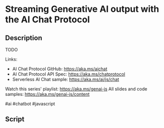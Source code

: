 # Streaming Generative AI output with the AI Chat Protocol 

## Description

TODO



Links:
- AI Chat Protocol GitHub: https://aka.ms/aichat
- AI Chat Protocol API Spec: https://aka.ms/chatprotocol
- Serverless AI Chat sample: https://aka.ms/ai/js/chat

Watch this series' playlist: https://aka.ms/genai-js
All slides and code samples: https://aka.ms/genai-js/content

#ai #chatbot #javascript

## Script
